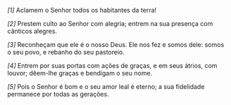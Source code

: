 *[1]* Aclamem o Senhor todos os habitantes da terra!

*[2]* Prestem culto ao Senhor com alegria; entrem na sua presença com cânticos alegres.

*[3]* Reconheçam que ele é o nosso Deus. Ele nos fez e somos dele: somos o seu povo, e rebanho do seu pastoreio.

*[4]* Entrem por suas portas com ações de graças, e em seus átrios, com louvor; dêem-lhe graças e bendigam o seu nome.

*[5]* Pois o Senhor é bom e o seu amor leal é eterno; a sua fidelidade permanece por todas as gerações.

